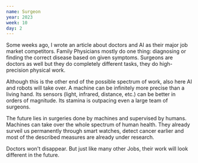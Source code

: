 ```yaml
---
name: Surgeon
year: 2023
week: 10
day: 2
---
```


Some weeks ago, I wrote an article about doctors and AI as their major job
market competitors. Family Physicians mostly do one thing: diagnosing or finding
the correct disease based on given symptoms. Surgeons are doctors as well but
they do completely different tasks, they do high-precision physical work.

Although this is the other end of the possible spectrum of work, also here AI
and robots will take over. A machine can be infinitely more precise than a
living hand. Its sensors (light, infrared, distance, etc.) can be better in
orders of magnitude. Its stamina is outpacing even a large team of surgeons.

The future lies in surgeries done by machines and supervised by humans. Machines
can take over the whole spectrum of human health. They already surveil us
permanently through smart watches, detect cancer earlier and most of the
described measures are already under research.

Doctors won't disappear. But just like many other Jobs, their work will look
different in the future.
